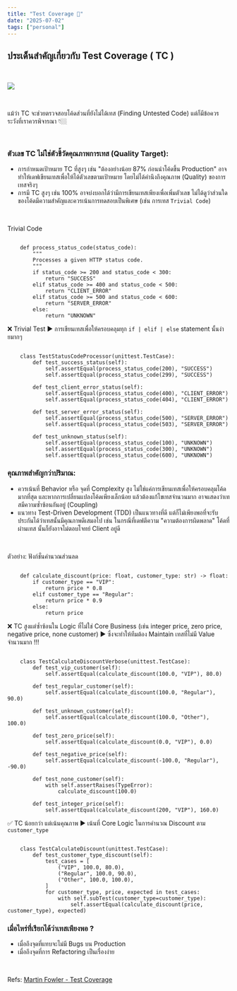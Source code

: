 ```yaml
---
title: "Test Coverage 🧪"
date: "2025-07-02"
tags: ["personal"]
---
```


## ประเด็นสำคัญเกี่ยวกับ Test Coverage ( TC )

<br>

![](https://previews.dropbox.com/p/thumb/ACpATM9P9pD4b8bwz4HxMjND_WrwLauerC4NW6SRMbmx6ERszo_1q5PQemRDQvmtxojhOfD15MSosiwx87KPedmEl7S014h__Ucdt4pFTyge1ICaQuU6tAGMw1rFBeiSvzcBlXbItNNqwM3-wQAMrG4BtYSckQ8ALH_fwiYnbbIyy_D2vSZ34DaIabRms1ip8HG5H-sBI3IatQSBhlk7Jj4tN9D8E-Y7UtB4c56GGbj4OREZXZ4IbdQuH5IoF8R3qAPysMip4Z4Ac-RIrQJsduZjho7565gBuZ_kFLHHuLzS5Eqv-o6OhHrO00fxzTbGRqs/p.png)

<br>

แม้ว่า TC จะช่วยตรวจสอบโค้ดส่วนที่ยังไม่ได้เทส (Finding Untested Code) แต่ก็มีข้อควรระวังที่เราควรพิจารณา 👇🏼

<br>

### ตัวเลข TC ไม่ใช่ตัวชี้วัดคุณภาพการเทส (Quality Target): 

* การกำหนดเป้าหมาย TC ที่สูงๆ เช่น "ต้องอย่างน้อย 87% ก่อนนำโค้ดขึ้น Production" อาจทำให้เดฟเขียนเทสเพื่อให้ได้ตัวเลขตามเป้าหมาย โดยไม่ได้คำนึงถึงคุณภาพ (Quality) ของการเทสจริงๆ 
* การมี TC สูงๆ เช่น 100% อาจบ่งบอกได้ว่ามีการเขียนเทสเพียงเพื่อเพิ่มตัวเลข ไม่ได้ดูว่าส่วนใดของโค้ดมีความสำคัญและควรเน้นการทดสอบเป็นพิเศษ (เช่น การเทส ```Trivial Code```)

<br>

Trivial Code

```

    def process_status_code(status_code):
        """
        Processes a given HTTP status code.
        """
        if status_code >= 200 and status_code < 300:
            return "SUCCESS"
        elif status_code >= 400 and status_code < 500:
            return "CLIENT_ERROR"
        elif status_code >= 500 and status_code < 600:
            return "SERVER_ERROR"
        else:
            return "UNKNOWN"
```

❌ Trivial Test ▶️ การเขียนเทสเพื่อให้ครอบคลุมทุก ```if | elif | else``` statement นั้นง่ายมากๆ

```

    class TestStatusCodeProcessor(unittest.TestCase):
        def test_success_status(self):
            self.assertEqual(process_status_code(200), "SUCCESS")
            self.assertEqual(process_status_code(299), "SUCCESS")

        def test_client_error_status(self):
            self.assertEqual(process_status_code(400), "CLIENT_ERROR")
            self.assertEqual(process_status_code(404), "CLIENT_ERROR")

        def test_server_error_status(self):
            self.assertEqual(process_status_code(500), "SERVER_ERROR")
            self.assertEqual(process_status_code(503), "SERVER_ERROR")

        def test_unknown_status(self):
            self.assertEqual(process_status_code(100), "UNKNOWN")
            self.assertEqual(process_status_code(300), "UNKNOWN")
            self.assertEqual(process_status_code(600), "UNKNOWN")
```

### คุณภาพสำคัญกว่าปริมาณ: 

* ควรเน้นที่ Behavior หรือ จุดที่ Complexity สูง ไม่ใช่แค่การเขียนเทสเพื่อให้ครอบคลุมโค้ดมากที่สุด และหากการเปลี่ยนแปลงโค้ดเพียงเล็กน้อย แล้วต้องแก้ไขเทสจำนวนมาก อาจแสดงว่าเทสมีความซ้ำซ้อนกันอยู่ (Coupling)
* แนวทาง Test-Driven Development (TDD) เป็นแนวทางที่ดี แต่ก็ไม่เพียงพอที่จะรับประกันได้ว่าเทสนั้นมีคุณภาพดีเสมอไป เช่น ในกรณีที่เดฟตีความ "ความต้องการผิดพลาด" โค้ดที่ผ่านเทส นั้นก็ยังอาจไม่ตอบโจทย์ Client อยู่ดี

<br>

ตัวอย่าง: ฟังก์ชั่นคำนวณส่วนลด

```

    def calculate_discount(price: float, customer_type: str) -> float:
        if customer_type == "VIP":
            return price * 0.8
        elif customer_type == "Regular":
            return price * 0.9
        else:
            return price
```

❌ TC สูงแต่ซ้ำซ้อนใน Logic ที่ไม่ใช่ Core Business (เช่น integer price, zero price, negative price, none customer) ▶️  ซึ่งจะทำให้ทีมต้อง Maintain เทสที่ไม่มี Value จำนวนมาก !!!

```

    class TestCalculateDiscountVerbose(unittest.TestCase):
        def test_vip_customer(self):
            self.assertEqual(calculate_discount(100.0, "VIP"), 80.0)

        def test_regular_customer(self):
            self.assertEqual(calculate_discount(100.0, "Regular"), 90.0)

        def test_unknown_customer(self):
            self.assertEqual(calculate_discount(100.0, "Other"), 100.0)

        def test_zero_price(self):
            self.assertEqual(calculate_discount(0.0, "VIP"), 0.0)

        def test_negative_price(self):
            self.assertEqual(calculate_discount(-100.0, "Regular"), -90.0)

        def test_none_customer(self):
            with self.assertRaises(TypeError):
                calculate_discount(100.0)

        def test_integer_price(self):
            self.assertEqual(calculate_discount(200, "VIP"), 160.0)
```

✅ TC น้อยกว่า แต่เน้นคุณภาพ ▶️ เน้นที่ Core Logic ในการคำนวณ Discount ตาม ```customer_type```

```

    class TestCalculateDiscount(unittest.TestCase):
        def test_customer_type_discount(self):
            test_cases = [
                ("VIP", 100.0, 80.0),
                ("Regular", 100.0, 90.0),
                ("Other", 100.0, 100.0),
            ]
            for customer_type, price, expected in test_cases:
                with self.subTest(customer_type=customer_type):
                    self.assertEqual(calculate_discount(price, customer_type), expected)
```

### เมื่อไหร่ที่เรียกได้ว่าเทสเพียงพอ ?
* เมื่อถึงจุดที่แทบจะไม่มี Bugs บน Production
* เมื่อถึงจุดที่การ Refactoring เป็นเรื่องง่าย

<br>

Refs: [Martin Fowler - Test Coverage](https://martinfowler.com/bliki/TestCoverage.html)